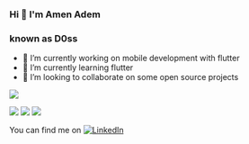 ### Hi 👋 I'm Amen Adem 
### known as D0ss

- 🔭 I’m currently working on mobile development with flutter
- 🌱 I’m currently learning flutter
- 👯 I’m looking to collaborate on some open source projects
 
<img src="https://github-readme-stats.vercel.app/api?username=AmenAdem">
                   
                   
<img src="https://badges.pufler.dev/years/AmenAdem">         <img src ="https://img.shields.io/badge/flutter-2.8.1-blue">       <img src="https://img.shields.io/badge/dart-2.15.1%20-blue">   


<!-- Actual text -->

You can find me on [![LinkedIn][2.2]][2]

<!-- Icons -->

[2.2]: https://raw.githubusercontent.com/MartinHeinz/MartinHeinz/master/linkedin-3-16.png 
 

<!-- Links to your social media accounts -->

[2]: https://www.linkedin.com/in/amen-amen-1a4b321b3/
